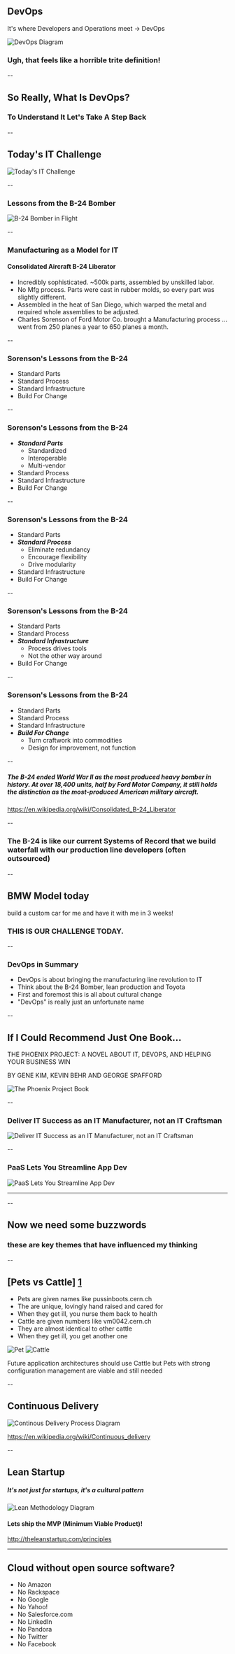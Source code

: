 
## DevOps

It's where Developers and Operations meet -> DevOps

![DevOps Diagram](img/Devops.svg) <!-- .element: class="noshadow" -->

### Ugh, that feels like a horrible trite definition! <!-- .element: class="fragment" data-fragment-index="1" -->

--

## So Really, What Is DevOps?
### To Understand It Let's Take A Step Back <!-- .element: class="fragment" data-fragment-index="1" -->

--

## Today's IT Challenge

![Today\'s IT Challenge](img/TodaysITChallenge.png) <!-- .element: class="noshadow" -->

--

### Lessons from the B-24 Bomber
![B-24 Bomber in Flight](img/XB-24_in_Flight.jpg) <!-- .element: class="noshadow" fullscreen-size="contain"-->


--

### Manufacturing as a Model for IT
#### Consolidated Aircraft B-24 Liberator

* Incredibly sophisticated. ~500k parts, assembled by unskilled labor. 
* No Mfg process. Parts were cast in rubber molds, so every part was slightly different.
* Assembled in the heat of San Diego, which warped the metal and required whole assemblies to be adjusted.
* Charles Sorenson of Ford Motor Co. brought a Manufacturing process … went from 250 planes a year to 650 planes a month.

--

### Sorenson's Lessons from the B-24

* Standard Parts
* Standard Process
* Standard Infrastructure
* Build For Change

--

### Sorenson's Lessons from the B-24

* ***Standard Parts***
    * Standardized
    * Interoperable
    * Multi-vendor
* Standard Process
* Standard Infrastructure
* Build For Change

--

### Sorenson's Lessons from the B-24

* Standard Parts
* ***Standard Process***
    * Eliminate redundancy
    * Encourage flexibility
    * Drive modularity
* Standard Infrastructure
* Build For Change

--

### Sorenson's Lessons from the B-24

* Standard Parts
* Standard Process
* ***Standard Infrastructure***
    * Process drives tools
    * Not the other way around
* Build For Change

--

### Sorenson's Lessons from the B-24

* Standard Parts
* Standard Process
* Standard Infrastructure
* ***Build For Change***
    * Turn craftwork into commodities
    * Design for improvement, not function

--

##### The B-24 ended World War II as the most produced heavy bomber in history. At over 18,400 units, half by Ford Motor Company, it still holds the distinction as the most-produced American military aircraft.

https://en.wikipedia.org/wiki/Consolidated_B-24_Liberator

--

### The B-24 is like our current Systems of Record that we build waterfall with our production line developers (often outsourced)

--

## BMW Model today

build a custom car for me and have it with me in 3 weeks!

### **THIS IS OUR CHALLENGE TODAY.**<!-- .element: class="fragment" data-fragment-index="1" -->

--

### DevOps in Summary

* DevOps is about bringing the manufacturing line revolution to IT
* Think about the B-24 Bomber, lean production and Toyota
* First and foremost this is all about cultural change
* "DevOps" is really just an unfortunate name

--

## If I Could Recommend Just One Book...

THE PHOENIX PROJECT: A NOVEL ABOUT IT, DEVOPS, AND HELPING YOUR BUSINESS WIN

BY GENE KIM, KEVIN BEHR AND GEORGE SPAFFORD

![The Phoenix Project Book](img/PPhardcover.png) <!-- .element: class="noshadow" -->

--

### Deliver IT Success as an IT Manufacturer, not an IT Craftsman

![Deliver IT Success as an IT Manufacturer, not an IT Craftsman](img/DeliverITSuccessAsAManufacturerNotAsACraftsman.png) <!-- .element: class="noshadow" fullscreen-size="contain"-->

--

### PaaS Lets You Streamline App Dev

![PaaS Lets You Streamline App Dev](img/PaaSLetsYouStreamlineAppDev.png) <!-- .element: class="noshadow" fullscreen-size="contain"-->

---



--

## Now we need some buzzwords
### these are key themes that have influenced my thinking <!-- .element: class="fragment" data-fragment-index="1" -->

--

## [Pets vs Cattle] [1]

* Pets are given names like pussinboots.cern.ch <!-- .element: class="fragment" data-fragment-index="1" -->
* The are unique, lovingly hand raised and cared for <!-- .element: class="fragment" data-fragment-index="1" -->
* When they get ill, you nurse them back to health <!-- .element: class="fragment" data-fragment-index="1" -->
* Cattle are given numbers like vm0042.cern.ch <!-- .element: class="fragment" data-fragment-index="2" -->
* They are almost identical to other cattle <!-- .element: class="fragment" data-fragment-index="2" -->
* When they get ill, you get another one <!-- .element: class="fragment" data-fragment-index="2" -->

![Pet](img/pet.png) <!-- .element: class="fragment" data-fragment-index="1" --> ![Cattle](img/cattle.png) <!-- .element: class="fragment" data-fragment-index="2" -->

Future application architectures should use Cattle but Pets with strong configuration management are viable and still needed <!-- .element: class="fragment" data-fragment-index="3" -->

[1]: http://www.slideshare.net/gmccance/cern-data-centre-evolution

--

## Continuous Delivery

![Continous Delivery Process Diagram](img/Continuous_Delivery_process_diagram.png) <!-- .element: class="noshadow" -->

https://en.wikipedia.org/wiki/Continuous_delivery

--

## Lean Startup
##### It's not just for startups, it's a cultural pattern

![Lean Methodology Diagram](img/lean_methodology_diagram.jpg) <!-- .element: class="noshadow" -->

#### Lets ship the MVP (Minimum Viable Product)!

http://theleanstartup.com/principles

---

## Cloud without open source software?
* No Amazon
* No Rackspace
* No Google
* No Yahoo!
* No Salesforce.com
* No LinkedIn
* No Pandora
* No Twitter
* No Facebook

